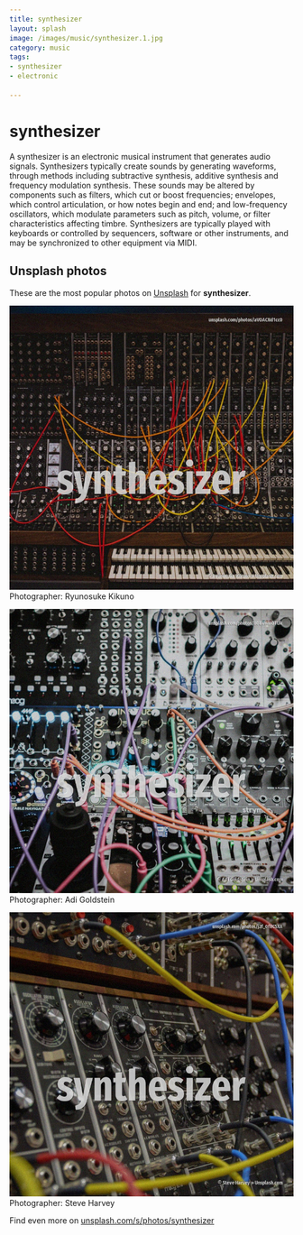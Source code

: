 ```yaml
---
title: synthesizer
layout: splash
image: /images/music/synthesizer.1.jpg
category: music
tags:
- synthesizer
- electronic

---
```

# synthesizer

A synthesizer  is an electronic musical instrument that generates audio signals.
Synthesizers typically create sounds by generating waveforms, through methods including subtractive 
synthesis, additive synthesis and frequency modulation synthesis.
These sounds may be altered by components such as filters, which cut or boost frequencies; 
envelopes, which control articulation, or how notes begin and end; and low-frequency oscillators, 
which modulate parameters such as pitch, volume, or filter characteristics affecting timbre.
Synthesizers are typically played with keyboards or controlled by sequencers, software or other 
instruments, and may be synchronized to other equipment via MIDI.

 
## Unsplash photos
These are the most popular photos on [Unsplash](https://unsplash.com) for **synthesizer**.
 
![synthesizer](/images/music/synthesizer.1.jpg)
Photographer:  Ryunosuke Kikuno
 
![synthesizer](/images/music/synthesizer.2.jpg)
Photographer:  Adi Goldstein
 
![synthesizer](/images/music/synthesizer.3.jpg)
Photographer:  Steve Harvey
 
Find even more on [unsplash.com/s/photos/synthesizer](https://unsplash.com/s/photos/synthesizer)
 
